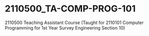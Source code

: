 # 2110500_TA-COMP-PROG-101
2110500 Teaching Assistant Course (Taught for 2110101 Computer Programming for 1st Year Survey Engineering Section 10) 
